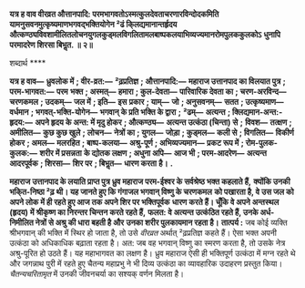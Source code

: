 **यत्र ह वाव वीरव्रत औत्तानपादि: परमभागवतोऽस्मत्कुलदेवताचरणारविन्दोदकमिति** **यामनुसवनमुत्कृष्यमाणभगवद्भक्तियोगेन ²ढं कि्लद्यमानान्तर्हृदय** **औत्कण्ठ्यविवशामीलितलोचनयुगलकुड्मलविगलितामलबाष्पकलयाभिव्यज्यमानरोमपुलककुलकोऽ** **धुनापि परमादरेण शिरसा बिभॢत. ॥ २॥** 

शब्दार्थ **** 

**यत्र ह वाव—** **ध्रुवलोक में** **; वीर-व्रत:—** **²ढ़प्रतिज्ञ** **; औत्तानपादि:—** **महाराज उत्तानपाद का विलयात पुत्र** **; परम-भागवत:—** **परम** **भक्त** **; अस्मत्—** **हमारा** **; कुल-देवता—** **पारिवारिक देवता का** **; चरण-अरविन्द—** **चरणकमल** **; उदकम्—** **जल में** **; इति—** **इस** **प्रकार** **; याम्—** **जो** **; अनुसवनम्—** **सतत** **; उत्कृष्यमाण—** **वर्धमान** **; भगवत्-भक्ति-योगेन—** **भगवान् के प्रति भक्ति के द्वारा** **;** **²ढम्—** **अत्यन्त** **; क्लिद्यमान-अन्त:-हृदय:—** **अपने हृदय के अन्त: में मृदु होकर** **; औत्कण्ठ्य—** **अत्यन्त उत्कंठा (चिन्ता) से** **;** **विवश—** **तत्क्षण** **; अमीलित—** **कुछ कुछ खुले** **; लोचन—** **नेत्रों का** **; युगल—** **जोड़ा** **; कुड्मल—** **कली से** **; विगलित—** **विकीर्ण** **होकर** **; अमल—** **मलरहित** **; बाष्प-कलया—** **अश्रु-पूर्ण** **; अभिव्यज्यमान—** **प्रकट रूप में** **; रोम-पुलक-कुलक:—** **शरीर में प्रसन्नता** **के द्योतक लक्षण** **; अधुना अपि—** **आज भी** **; परम-आदरेण—** **अत्यन्त आदरपूर्वक** **; शिरसा—** **शिर पर** **; बिभॢत—** **धारण करता** **है।** **.** 

**महाराज उत्तानपाद के लयाति प्राप्त पुत्र ध्रुव महाराज परम-ईश्वर के सर्वश्रेष्ठ भक्त कहलाते हैं,** **क्योंकि उनकी भकि्त-निष्ठा ²ढ़ थी। यह जानते हुए कि गंगाजल भगवान् विष्णु के चरणकमल** **को पखारता है, वे उस जल को अपने लोक में ही रहते हुए आज तक अपने शिर पर भक्तिपूर्वक** **धारण करते हैं। चूँकि वे अपने अन्तस्थल (हृदय) में श्रीकृष्ण का निरन्तर चिन्तन करते रहते हैं,** **फलत: वे अत्यन्त उत्कंठित रहते हैं, उनके अर्ध-निमीलित नेत्रों से अश्रु की धारा बहती है और** **उनका शरीर पुलकायमान रहता है।** **तात्पर्य :** जब कोई व्यक्ति श्रीभगवान् की भक्ति में स्थिर हो जाता है, तो उसे *वीरव्रत* अर्थात् ²ढ़प्रतिज्ञ कहते हैं। ऐसा भक्त अपनी उत्कंठा को अधिकाधिक बढ़ाता रहता है। अत: जब वह भगवान् विष्णु का स्मरण करता है, तो उसके नेत्र अश्रु-पूरित हो उठते हैं। यह महाभागवत का लक्षण है। ध्रुव महाराज ऐसी ही भक्तिपूर्ण उत्कंठा में मग्न रहते थे और जगन्नाथ पुरी में रहते हुए चैतन्य महाप्रभु ने भी दिव्य उत्कंठा का व्यावहारिक उदाहरण प्रस्तुत किया। *चैतन्यचरितामृत* में उनकी जीवनचर्या का सश्यक् वर्णन मिलता है।  